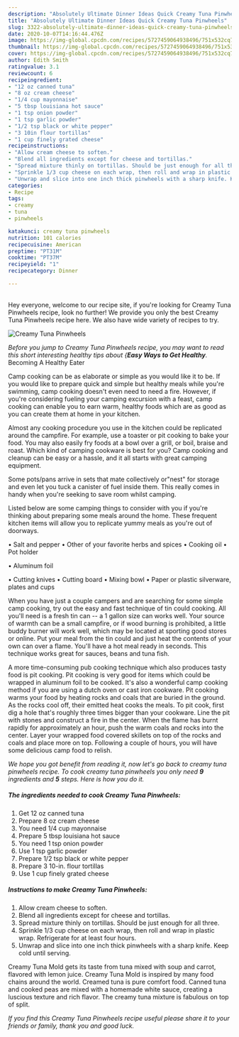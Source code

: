 ```yaml
---
description: "Absolutely Ultimate Dinner Ideas Quick Creamy Tuna Pinwheels"
title: "Absolutely Ultimate Dinner Ideas Quick Creamy Tuna Pinwheels"
slug: 3322-absolutely-ultimate-dinner-ideas-quick-creamy-tuna-pinwheels
date: 2020-10-07T14:16:44.476Z
image: https://img-global.cpcdn.com/recipes/5727459064938496/751x532cq70/creamy-tuna-pinwheels-recipe-main-photo.jpg
thumbnail: https://img-global.cpcdn.com/recipes/5727459064938496/751x532cq70/creamy-tuna-pinwheels-recipe-main-photo.jpg
cover: https://img-global.cpcdn.com/recipes/5727459064938496/751x532cq70/creamy-tuna-pinwheels-recipe-main-photo.jpg
author: Edith Smith
ratingvalue: 3.1
reviewcount: 6
recipeingredient:
- "12 oz canned tuna"
- "8 oz cream cheese"
- "1/4 cup mayonnaise"
- "5 tbsp louisiana hot sauce"
- "1 tsp onion powder"
- "1 tsp garlic powder"
- "1/2 tsp black or white pepper"
- "3 10in flour tortillas"
- "1 cup finely grated cheese"
recipeinstructions:
- "Allow cream cheese to soften."
- "Blend all ingredients except for cheese and tortillas."
- "Spread mixture thinly on tortillas. Should be just enough for all three."
- "Sprinkle 1/3 cup cheese on each wrap, then roll and wrap in plastic wrap. Refrigerate for at least four hours."
- "Unwrap and slice into one inch thick pinwheels with a sharp knife. Keep cold until serving."
categories:
- Recipe
tags:
- creamy
- tuna
- pinwheels

katakunci: creamy tuna pinwheels 
nutrition: 101 calories
recipecuisine: American
preptime: "PT31M"
cooktime: "PT37M"
recipeyield: "1"
recipecategory: Dinner

---
```

<br>
Hey everyone, welcome to our recipe site, if you're looking for Creamy Tuna Pinwheels recipe, look no further! We provide you only the best Creamy Tuna Pinwheels recipe here. We also have wide variety of recipes to try.
<br>


![Creamy Tuna Pinwheels](https://img-global.cpcdn.com/recipes/5727459064938496/751x532cq70/creamy-tuna-pinwheels-recipe-main-photo.jpg)

<i>Before you jump to Creamy Tuna Pinwheels recipe, you may want to read this short interesting healthy tips about {<strong>Easy Ways to Get Healthy</strong>.</i>
Becoming A Healthy Eater

    
Camp cooking can be as elaborate or simple as you would like it to be. If you would like to prepare quick and simple but healthy meals while you're swimming, camp cooking doesn't even need to need a fire. However, if you're considering fueling your camping excursion with a feast, camp cooking can enable you to earn warm, healthy foods which are as good as you can create them at home in your kitchen.

 Almost any cooking procedure you use in the kitchen could be replicated around the campfire. For example, use a toaster or pit cooking to bake your food. You may also easily fry foods at a bowl over a grill, or boil, braise and roast. Which kind of camping cookware is best for you? Camp cooking and cleanup can be easy or a hassle, and it all starts with great camping equipment.

Some pots/pans arrive in sets that mate collectively or"nest" for storage and even let you tuck a canister of fuel inside them. This really comes in handy when you're seeking to save room whilst camping.

Listed below are some camping things to consider with you if you're thinking about preparing some meals around the home. These frequent kitchen items will allow you to replicate yummy meals as you're out of doorways.

• Salt and pepper
• Other of your favorite herbs and spices
• Cooking oil
• Pot holder

• Aluminum foil

• Cutting knives
• Cutting board
• Mixing bowl
• Paper or plastic silverware, plates and cups

When you have just a couple campers and are searching for some simple camp cooking, try out the easy and fast technique of tin could cooking. All you'll need is a fresh tin can -- a 1 gallon size can works well. Your source of warmth can be a small campfire, or if wood burning is prohibited, a little buddy burner will work well, which may be located at sporting good stores or online. Put your meal from the tin could and just heat the contents of your own can over a flame. You'll have a hot meal ready in seconds.  This technique works great for sauces, beans and tuna fish.

A more time-consuming pub cooking technique which also produces tasty food is pit cooking. Pit cooking is very good for items which could be wrapped in aluminum foil to be cooked.  It's also a wonderful camp cooking method if you are using a dutch oven or cast iron cookware. Pit cooking warms your food by heating rocks and coals that are buried in the ground. As the rocks cool off, their emitted heat cooks the meals. To pit cook, first dig a hole that's roughly three times bigger than your cookware. Line the pit with stones and construct a fire in the center. When the flame has burnt rapidly for approximately an hour, push the warm coals and rocks into the center. Layer your wrapped food covered skillets on top of the rocks and coals and place more on top. Following a couple of hours, you will have some delicious camp food to relish.


<i>We hope you got benefit from reading it, now let's go back to creamy tuna pinwheels recipe. To cook creamy tuna pinwheels you only need <strong>9</strong> ingredients and <strong>5</strong> steps. Here is how you do it.
</i>

##### The ingredients needed to cook Creamy Tuna Pinwheels:

1. Get 12 oz canned tuna
1. Prepare 8 oz cream cheese
1. You need 1/4 cup mayonnaise
1. Prepare 5 tbsp louisiana hot sauce
1. You need 1 tsp onion powder
1. Use 1 tsp garlic powder
1. Prepare 1/2 tsp black or white pepper
1. Prepare 3 10-in. flour tortillas
1. Use 1 cup finely grated cheese


##### Instructions to make Creamy Tuna Pinwheels:

1. Allow cream cheese to soften.
1. Blend all ingredients except for cheese and tortillas.
1. Spread mixture thinly on tortillas. Should be just enough for all three.
1. Sprinkle 1/3 cup cheese on each wrap, then roll and wrap in plastic wrap. Refrigerate for at least four hours.
1. Unwrap and slice into one inch thick pinwheels with a sharp knife. Keep cold until serving.


Creamy Tuna Mold gets its taste from tuna mixed with soup and carrot, flavored with lemon juice. Creamy Tuna Mold is inspired by many food chains around the world. Creamed tuna is pure comfort food. Canned tuna and cooked peas are mixed with a homemade white sauce, creating a luscious texture and rich flavor. The creamy tuna mixture is fabulous on top of split. 

<i>If you find this Creamy Tuna Pinwheels recipe useful please share it to your friends or family, thank you and good luck.</i>
